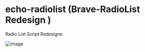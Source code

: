 # echo-radiolist (Brave-RadioList Redesign )
Radio List Script Redesigne


![image](https://github.com/user-attachments/assets/5426cd50-103a-41f7-9eec-abb7a9a64fe6)

